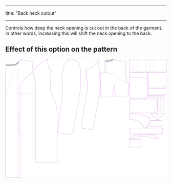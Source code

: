 ***

title: "Back neck cutout"

***

Controls how deep the neck opening is cut out in the back of the garment. In other words, increasing this will shift the neck opening to the back.

## Effect of this option on the pattern

![This image shows the effect of this option by superimposing several variants that have a different value for this option](carlita_backneckcutout_sample.svg "Effect of this option on the pattern")
